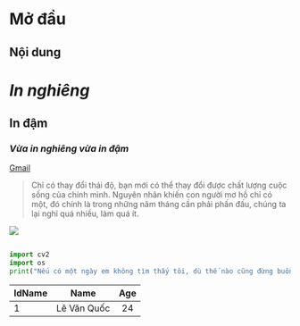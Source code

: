 # Mở đầu
## Nội dung
# *In nghiêng*
## **In đậm**
### ***Vừa in nghiêng vừa in đậm***

[Gmail](https://mail.google.com/mail/u/0/#inbox)
>Chỉ có thay đổi thái độ, bạn mới có thể thay đổi được chất lượng cuộc sống của chính mình. Nguyên nhân khiến con người mơ hồ chỉ có một, đó chính là trong những năm tháng cần phải phấn đấu, chúng ta lại nghĩ quá nhiều, làm quá ít.
<img src='https://cdn.rawgit.com/YourUserAccount/YourProject/master/DirectoryPath/svgdemo1.svg' >

```python

import cv2
import os
print("Nếu có một ngày em không tìm thấy tôi, dù thế nào cũng đừng buồn bã, chẳng phải tôi không còn yêu em nữa hay em đã bỏ lỡ mất tôi, mà là cuối cùng tôi cũng có đủ dũng khí để rời xa em. Nhưng xin em hãy ghi nhớ rằng, trước đây tôi thật sự từng ngốc nghếch chờ đợi em!")

```
|IdName   |Name         | Age   |
|---------|:-----------:|:-----:|
|1        |Lê Văn Quốc  | 24     |
